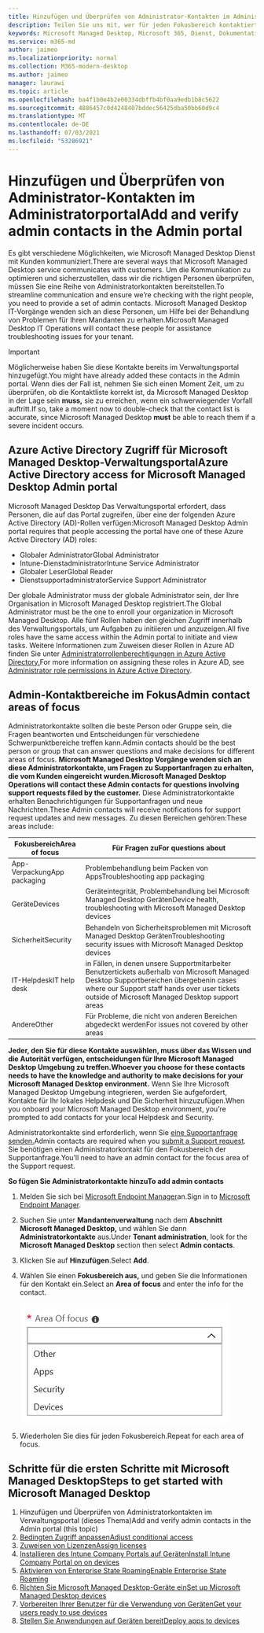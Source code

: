 ```yaml
---
title: Hinzufügen und Überprüfen von Administrator-Kontakten im Administratorportal
description: Teilen Sie uns mit, wer für jeden Fokusbereich kontaktiert werden soll.
keywords: Microsoft Managed Desktop, Microsoft 365, Dienst, Dokumentation
ms.service: m365-md
author: jaimeo
ms.localizationpriority: normal
ms.collection: M365-modern-desktop
ms.author: jaimeo
manager: laurawi
ms.topic: article
ms.openlocfilehash: ba4f1b0e4b2e00334dbffb4bf0aa9edb1b8c5622
ms.sourcegitcommit: 4886457c0d4248407bddec56425dba50bb60d9c4
ms.translationtype: MT
ms.contentlocale: de-DE
ms.lasthandoff: 07/03/2021
ms.locfileid: "53286921"
---
```

# <a name="add-and-verify-admin-contacts-in-the-admin-portal"></a><span data-ttu-id="3109f-104">Hinzufügen und Überprüfen von Administrator-Kontakten im Administratorportal</span><span class="sxs-lookup"><span data-stu-id="3109f-104">Add and verify admin contacts in the Admin portal</span></span>

<span data-ttu-id="3109f-105">Es gibt verschiedene Möglichkeiten, wie Microsoft Managed Desktop Dienst mit Kunden kommuniziert.</span><span class="sxs-lookup"><span data-stu-id="3109f-105">There are several ways that Microsoft Managed Desktop service communicates with customers.</span></span> <span data-ttu-id="3109f-106">Um die Kommunikation zu optimieren und sicherzustellen, dass wir die richtigen Personen überprüfen, müssen Sie eine Reihe von Administratorkontakten bereitstellen.</span><span class="sxs-lookup"><span data-stu-id="3109f-106">To streamline communication and ensure we’re checking with the right people, you need to provide a set of admin contacts.</span></span> <span data-ttu-id="3109f-107">Microsoft Managed Desktop IT-Vorgänge wenden sich an diese Personen, um Hilfe bei der Behandlung von Problemen für Ihren Mandanten zu erhalten.</span><span class="sxs-lookup"><span data-stu-id="3109f-107">Microsoft Managed Desktop IT Operations will contact these people for assistance troubleshooting issues for your tenant.</span></span>

> [!IMPORTANT]
> <span data-ttu-id="3109f-108">Möglicherweise haben Sie diese Kontakte bereits im Verwaltungsportal hinzugefügt.</span><span class="sxs-lookup"><span data-stu-id="3109f-108">You might have already added these contacts in the Admin portal.</span></span> <span data-ttu-id="3109f-109">Wenn dies der Fall ist, nehmen Sie sich einen Moment Zeit, um zu überprüfen, ob die Kontaktliste korrekt ist, da Microsoft Managed Desktop in der Lage sein **muss,** sie zu erreichen, wenn ein schwerwiegender Vorfall auftritt.</span><span class="sxs-lookup"><span data-stu-id="3109f-109">If so, take a moment now to double-check that the contact list is accurate, since Microsoft Managed Desktop **must** be able to reach them if a severe incident occurs.</span></span>

## <a name="azure-active-directory-access-for-microsoft-managed-desktop-admin-portal"></a><span data-ttu-id="3109f-110">Azure Active Directory Zugriff für Microsoft Managed Desktop-Verwaltungsportal</span><span class="sxs-lookup"><span data-stu-id="3109f-110">Azure Active Directory access for Microsoft Managed Desktop Admin portal</span></span>

<span data-ttu-id="3109f-111">Microsoft Managed Desktop Das Verwaltungsportal erfordert, dass Personen, die auf das Portal zugreifen, über eine der folgenden Azure Active Directory (AD)-Rollen verfügen:</span><span class="sxs-lookup"><span data-stu-id="3109f-111">Microsoft Managed Desktop Admin portal requires that people accessing the portal have one of these Azure Active Directory (AD) roles:</span></span>

- <span data-ttu-id="3109f-112">Globaler Administrator</span><span class="sxs-lookup"><span data-stu-id="3109f-112">Global Administrator</span></span>
- <span data-ttu-id="3109f-113">Intune-Dienstadministrator</span><span class="sxs-lookup"><span data-stu-id="3109f-113">Intune Service Administrator</span></span>
- <span data-ttu-id="3109f-114">Globaler Leser</span><span class="sxs-lookup"><span data-stu-id="3109f-114">Global Reader</span></span>
- <span data-ttu-id="3109f-115">Dienstsupportadministrator</span><span class="sxs-lookup"><span data-stu-id="3109f-115">Service Support Administrator</span></span>

<span data-ttu-id="3109f-116">Der globale Administrator muss der globale Administrator sein, der Ihre Organisation in Microsoft Managed Desktop registriert.</span><span class="sxs-lookup"><span data-stu-id="3109f-116">The Global Administrator must be the one to enroll your organization in Microsoft Managed Desktop.</span></span> <span data-ttu-id="3109f-117">Alle fünf Rollen haben den gleichen Zugriff innerhalb des Verwaltungsportals, um Aufgaben zu initiieren und anzuzeigen.</span><span class="sxs-lookup"><span data-stu-id="3109f-117">All five roles have the same access within the Admin portal to initiate and view tasks.</span></span> <span data-ttu-id="3109f-118">Weitere Informationen zum Zuweisen dieser Rollen in Azure AD finden Sie unter [Administratorrollenberechtigungen in Azure Active Directory.](/azure/active-directory/users-groups-roles/directory-assign-admin-roles)</span><span class="sxs-lookup"><span data-stu-id="3109f-118">For more information on assigning these roles in Azure AD, see [Administrator role permissions in Azure Active Directory](/azure/active-directory/users-groups-roles/directory-assign-admin-roles).</span></span>

## <a name="admin-contact-areas-of-focus"></a><span data-ttu-id="3109f-119">Admin-Kontaktbereiche im Fokus</span><span class="sxs-lookup"><span data-stu-id="3109f-119">Admin contact areas of focus</span></span>

<span data-ttu-id="3109f-120">Administratorkontakte sollten die beste Person oder Gruppe sein, die Fragen beantworten und Entscheidungen für verschiedene Schwerpunktbereiche treffen kann.</span><span class="sxs-lookup"><span data-stu-id="3109f-120">Admin contacts should be the best person or group that can answer questions and make decisions for different areas of focus.</span></span> <span data-ttu-id="3109f-121">**Microsoft Managed Desktop Vorgänge wenden sich an diese Administratorkontakte, um Fragen zu Supportanfragen zu erhalten, die vom Kunden eingereicht wurden.**</span><span class="sxs-lookup"><span data-stu-id="3109f-121">**Microsoft Managed Desktop Operations will contact these Admin contacts for questions involving support requests filed by the customer.**</span></span> <span data-ttu-id="3109f-122">Diese Administratorkontakte erhalten Benachrichtigungen für Supportanfragen und neue Nachrichten.</span><span class="sxs-lookup"><span data-stu-id="3109f-122">These Admin contacts will receive notifications for support request updates and new messages.</span></span> <span data-ttu-id="3109f-123">Zu diesen Bereichen gehören:</span><span class="sxs-lookup"><span data-stu-id="3109f-123">These areas include:</span></span>

<span data-ttu-id="3109f-124">Fokusbereich</span><span class="sxs-lookup"><span data-stu-id="3109f-124">Area of focus</span></span> | <span data-ttu-id="3109f-125">Für Fragen zu</span><span class="sxs-lookup"><span data-stu-id="3109f-125">For questions about</span></span>
--- | ---
<span data-ttu-id="3109f-126">App-Verpackung</span><span class="sxs-lookup"><span data-stu-id="3109f-126">App packaging</span></span> | <span data-ttu-id="3109f-127">Problembehandlung beim Packen von Apps</span><span class="sxs-lookup"><span data-stu-id="3109f-127">Troubleshooting app packaging</span></span>
<span data-ttu-id="3109f-128">Geräte</span><span class="sxs-lookup"><span data-stu-id="3109f-128">Devices</span></span> | <span data-ttu-id="3109f-129">Geräteintegrität, Problembehandlung bei Microsoft Managed Desktop Geräten</span><span class="sxs-lookup"><span data-stu-id="3109f-129">Device health, troubleshooting with Microsoft Managed Desktop devices</span></span>
<span data-ttu-id="3109f-130">Sicherheit</span><span class="sxs-lookup"><span data-stu-id="3109f-130">Security</span></span> | <span data-ttu-id="3109f-131">Behandeln von Sicherheitsproblemen mit Microsoft Managed Desktop Geräten</span><span class="sxs-lookup"><span data-stu-id="3109f-131">Troubleshooting security issues with Microsoft Managed Desktop devices</span></span>
<span data-ttu-id="3109f-132">IT-Helpdesk</span><span class="sxs-lookup"><span data-stu-id="3109f-132">IT help desk</span></span> | <span data-ttu-id="3109f-133">in Fällen, in denen unsere Supportmitarbeiter Benutzertickets außerhalb von Microsoft Managed Desktop Supportbereichen übergeben</span><span class="sxs-lookup"><span data-stu-id="3109f-133">in cases where our Support staff hands over user tickets outside of Microsoft Managed Desktop support areas</span></span> 
<span data-ttu-id="3109f-134">Andere</span><span class="sxs-lookup"><span data-stu-id="3109f-134">Other</span></span> | <span data-ttu-id="3109f-135">Für Probleme, die nicht von anderen Bereichen abgedeckt werden</span><span class="sxs-lookup"><span data-stu-id="3109f-135">For issues not covered by other areas</span></span>

<span data-ttu-id="3109f-136">**Jeder, den Sie für diese Kontakte auswählen, muss über das Wissen und die Autorität verfügen, entscheidungen für Ihre Microsoft Managed Desktop Umgebung zu treffen.**</span><span class="sxs-lookup"><span data-stu-id="3109f-136">**Whoever you choose for these contacts needs to have the knowledge and authority to make decisions for your Microsoft Managed Desktop environment.**</span></span> <span data-ttu-id="3109f-137">Wenn Sie Ihre Microsoft Managed Desktop Umgebung integrieren, werden Sie aufgefordert, Kontakte für Ihr lokales Helpdesk und Die Sicherheit hinzuzufügen.</span><span class="sxs-lookup"><span data-stu-id="3109f-137">When you onboard your Microsoft Managed Desktop environment, you’re prompted to add contacts for your local Helpdesk and Security.</span></span> 

<span data-ttu-id="3109f-138">Administratorkontakte sind erforderlich, wenn Sie [eine Supportanfrage senden.](../service-description/support.md)</span><span class="sxs-lookup"><span data-stu-id="3109f-138">Admin contacts are required when you [submit a Support request](../service-description/support.md).</span></span> <span data-ttu-id="3109f-139">Sie benötigen einen Administratorkontakt für den Fokusbereich der Supportanfrage.</span><span class="sxs-lookup"><span data-stu-id="3109f-139">You’ll need to have an admin contact for the focus area of the Support request.</span></span>

<span data-ttu-id="3109f-140">**So fügen Sie Administratorkontakte hinzu**</span><span class="sxs-lookup"><span data-stu-id="3109f-140">**To add admin contacts**</span></span>

1. <span data-ttu-id="3109f-141">Melden Sie sich bei [Microsoft Endpoint Manager](https://endpoint.microsoft.com)an.</span><span class="sxs-lookup"><span data-stu-id="3109f-141">Sign in to [Microsoft Endpoint Manager](https://endpoint.microsoft.com).</span></span>

2. <span data-ttu-id="3109f-142">Suchen Sie unter **Mandantenverwaltung** nach dem **Abschnitt Microsoft Managed Desktop,** und wählen Sie dann **Administratorkontakte** aus.</span><span class="sxs-lookup"><span data-stu-id="3109f-142">Under **Tenant administration**, look for the **Microsoft Managed Desktop** section then select **Admin contacts**.</span></span>

3. <span data-ttu-id="3109f-143">Klicken Sie auf **Hinzufügen**.</span><span class="sxs-lookup"><span data-stu-id="3109f-143">Select **Add**.</span></span>

4. <span data-ttu-id="3109f-144">Wählen Sie einen **Fokusbereich aus,** und geben Sie die Informationen für den Kontakt ein.</span><span class="sxs-lookup"><span data-stu-id="3109f-144">Select an **Area of focus** and enter the info for the contact.</span></span> 

    ![die Liste der Schwerpunktbereiche, z. B. "Andere", "Apps" und "Sicherheit".](../../media/areaoffocus.png)

5. <span data-ttu-id="3109f-146">Wiederholen Sie dies für jeden Fokusbereich.</span><span class="sxs-lookup"><span data-stu-id="3109f-146">Repeat for each area of focus.</span></span>

## <a name="steps-to-get-started-with-microsoft-managed-desktop"></a><span data-ttu-id="3109f-147">Schritte für die ersten Schritte mit Microsoft Managed Desktop</span><span class="sxs-lookup"><span data-stu-id="3109f-147">Steps to get started with Microsoft Managed Desktop</span></span>

1. <span data-ttu-id="3109f-148">Hinzufügen und Überprüfen von Administratorkontakten im Verwaltungsportal (dieses Thema)</span><span class="sxs-lookup"><span data-stu-id="3109f-148">Add and verify admin contacts in the Admin portal (this topic)</span></span>
2. [<span data-ttu-id="3109f-149">Bedingten Zugriff anpassen</span><span class="sxs-lookup"><span data-stu-id="3109f-149">Adjust conditional access</span></span>](conditional-access.md)
3. [<span data-ttu-id="3109f-150">Zuweisen von Lizenzen</span><span class="sxs-lookup"><span data-stu-id="3109f-150">Assign licenses</span></span>](assign-licenses.md)
4. [<span data-ttu-id="3109f-151">Installieren des Intune Company Portals auf Geräten</span><span class="sxs-lookup"><span data-stu-id="3109f-151">Install Intune Company Portal on on devices</span></span>](company-portal.md)
5. [<span data-ttu-id="3109f-152">Aktivieren von Enterprise State Roaming</span><span class="sxs-lookup"><span data-stu-id="3109f-152">Enable Enterprise State Roaming</span></span>](enterprise-state-roaming.md)
6. [<span data-ttu-id="3109f-153">Richten Sie Microsoft Managed Desktop-Geräte ein</span><span class="sxs-lookup"><span data-stu-id="3109f-153">Set up Microsoft Managed Desktop devices</span></span>](set-up-devices.md)
7. [<span data-ttu-id="3109f-154">Vorbereiten Ihrer Benutzer für die Verwendung von Geräten</span><span class="sxs-lookup"><span data-stu-id="3109f-154">Get your users ready to use devices</span></span>](get-started-devices.md)
8. [<span data-ttu-id="3109f-155">Stellen Sie Anwendungen auf Geräten bereit</span><span class="sxs-lookup"><span data-stu-id="3109f-155">Deploy apps to devices</span></span>](deploy-apps.md)
